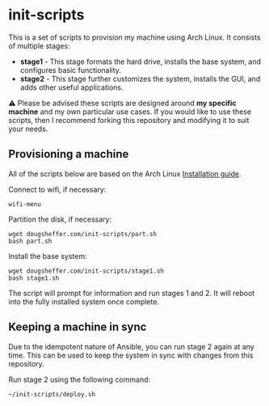 # init-scripts

This is a set of scripts to provision my machine using Arch Linux. It consists
of multiple stages:

* **stage1** - This stage formats the hard drive, installs the base system,
  and configures basic functionality.
* **stage2** - This stage further customizes the system, installs the GUI, and
  adds other useful applications.

:warning: Please be advised these scripts are designed around **my specific
machine** and my own particular use cases. If you would like to use these
scripts, then I recommend forking this repository and modifying it to suit your
needs.

## Provisioning a machine

All of the scripts below are based on the Arch Linux [Installation
guide](https://wiki.archlinux.org/index.php/Installation_guide).

Connect to wifi, if necessary:

    wifi-menu

Partition the disk, if necessary:

    wget dougsheffer.com/init-scripts/part.sh
    bash part.sh

Install the base system:

    wget dougsheffer.com/init-scripts/stage1.sh
    bash stage1.sh

The script will prompt for information and run stages 1 and 2. It will reboot
into the fully installed system once complete.

## Keeping a machine in sync

Due to the idempotent nature of Ansible, you can run stage 2 again at any time.
This can be used to keep the system in sync with changes from this repository.

Run stage 2 using the following command:

    ~/init-scripts/deploy.sh
